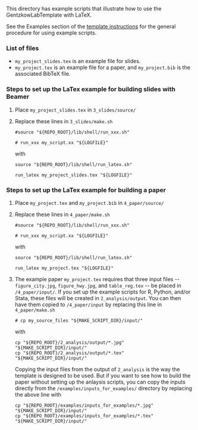 This directory has example scripts that illustrate how to use the GentzkowLabTemplate with LaTeX.

See the Examples section of the [template instructions](https://github.com/gentzkow/GentzkowLabTemplate/wiki#examples) for the general procedure for using example scripts.

### List of files

* `my_project_slides.tex` is an example file for slides.
* `my_project.tex` is an example file for a paper, and `my_project.bib` is the associated BibTeX file.

### Steps to set up the LaTex example for building **slides** with Beamer

1. Place `my_project_slides.tex` in `3_slides/source/`
2. Replace these lines in `3_slides/make.sh`
  
    ```
    #source "${REPO_ROOT}/lib/shell/run_xxx.sh"
    ```
    ```
    # run_xxx my_script.xx "${LOGFILE}"
    ```

    with

    ```
    source "${REPO_ROOT}/lib/shell/run_latex.sh"
    ```
    ```
    run_latex my_project_slides.tex "${LOGFILE}"
    ```

### Steps to set up the LaTex example for building a **paper**

1. Place `my_project.tex` and `my_project.bib` in `4_paper/source/`
2. Replace these lines in `4_paper/make.sh`
  
    ```
    #source "${REPO_ROOT}/lib/shell/run_xxx.sh"
    ```
    ```
    # run_xxx my_script.xx "${LOGFILE}"
    ```

    with

    ```
    source "${REPO_ROOT}/lib/shell/run_latex.sh"
    ```
    ```
    run_latex my_project.tex "${LOGFILE}"
    ```
3. The example paper `my_project.tex` requires that three input files -- `figure_city.jpg`, `figure_hwy.jpg`, and `table_reg.tex` -- be placed in `/4_paper/input/`. If you set up the example scripts for R, Python, and/or Stata, these files will be created in `2_analysis/output`. You can then have them copied to `/4_paper/input` by replacing this line in `4_paper/make.sh`

    ```
    # cp my_source_files "${MAKE_SCRIPT_DIR}/input/"
    ```

    with
  
    ```
    cp "${REPO_ROOT}/2_analysis/output/*.jpg" "${MAKE_SCRIPT_DIR}/input/"
    cp "${REPO_ROOT}/2_analysis/output/*.tex" "${MAKE_SCRIPT_DIR}/input/"
    ```

    Copying the input files from the output of `2_analysis` is the way the template is designed to be used. But if you want to see how to build the paper without setting up the anlaysis scripts, you can copy the inputs directly from the `/examples/inputs_for_examples/` directory by replacing the above line with

    ```
    cp "${REPO_ROOT}/examples/inputs_for_examples/*.jpg" "${MAKE_SCRIPT_DIR}/input/"
    cp "${REPO_ROOT}/examples/inputs_for_examples/*.tex" "${MAKE_SCRIPT_DIR}/input/"
    ```